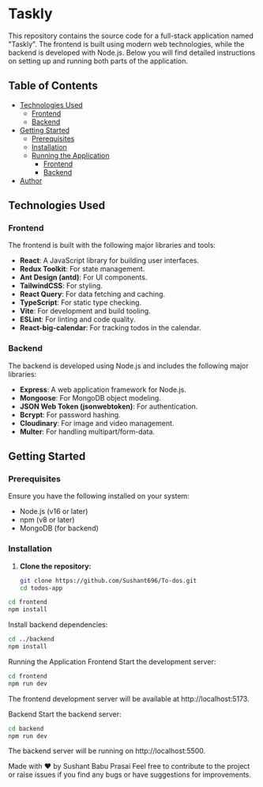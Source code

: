 # Taskly

This repository contains the source code for a full-stack application named "Taskly". The frontend is built using modern web technologies, while the backend is developed with Node.js. Below you will find detailed instructions on setting up and running both parts of the application.

## Table of Contents

- [Technologies Used](#technologies-used)
  - [Frontend](#frontend)
  - [Backend](#backend)
- [Getting Started](#getting-started)
  - [Prerequisites](#prerequisites)
  - [Installation](#installation)
  - [Running the Application](#running-the-application)
    - [Frontend](#frontend-1)
    - [Backend](#backend-1)
- [Author](#author)

## Technologies Used

### Frontend

The frontend is built with the following major libraries and tools:

- **React**: A JavaScript library for building user interfaces.
- **Redux Toolkit**: For state management.
- **Ant Design (antd)**: For UI components.
- **TailwindCSS**: For styling.
- **React Query**: For data fetching and caching.
- **TypeScript**: For static type checking.
- **Vite**: For development and build tooling.
- **ESLint**: For linting and code quality.
- **React-big-calendar**: For tracking todos in the calendar.

### Backend

The backend is developed using Node.js and includes the following major libraries:

- **Express**: A web application framework for Node.js.
- **Mongoose**: For MongoDB object modeling.
- **JSON Web Token (jsonwebtoken)**: For authentication.
- **Bcrypt**: For password hashing.
- **Cloudinary**: For image and video management.
- **Multer**: For handling multipart/form-data.

## Getting Started

### Prerequisites

Ensure you have the following installed on your system:

- Node.js (v16 or later)
- npm (v8 or later)
- MongoDB (for backend)

### Installation

1. **Clone the repository:**

   ```bash
   git clone https://github.com/Sushant696/To-dos.git
   cd todos-app
   ```

```bash
cd frontend
npm install
```

Install backend dependencies:
```bash
cd ../backend
npm install
```

Running the Application
Frontend
Start the development server:

```bash
cd frontend
npm run dev
```

The frontend development server will be available at http://localhost:5173.

Backend
Start the backend server:

```bash
cd backend
npm run dev
```

The backend server will be running on http://localhost:5500.

Made with ❤️ by Sushant Babu Prasai
Feel free to contribute to the project or raise issues if you find any bugs or have suggestions for improvements.
